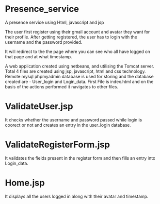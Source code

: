 # Presence_service
A presence service using Html, javascript and jsp

The user first register using their gmail account and avatar they want for their profile. After getting registered, the user has to login with the username and the password provided.

It will redirect to the the page where you can see who all have logged on that page and at what timestamp.


A web application created using netbeans, and utilising the Tomcat server.
Total 4 files are created using jsp, javascript, html and css technology.
Remote mysql phpmyadmin database is used for storing and the database created are - User_login and Login_data.
First File is index.html and on the basis of the actions performed it navigates to other files. 

# ValidateUser.jsp
It checks whether the username and password passed while login is coorect or not and creates an entry in the user_login database.

# ValidateRegisterForm.jsp
It validates the fields present in the register form and then fills an entry into Login_data.

# Home.jsp
It displays all the users logged in along with their avatar and timestamp.



